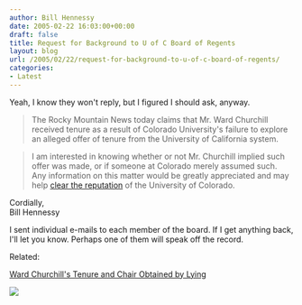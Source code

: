 ```yaml
---
author: Bill Hennessy
date: 2005-02-22 16:03:00+00:00
draft: false
title: Request for Background to U of C Board of Regents
layout: blog
url: /2005/02/22/request-for-background-to-u-of-c-board-of-regents/
categories:
- Latest
---
```


Yeah, I know they won't reply, but I figured I should ask, anyway. 




> 

> 
> The Rocky Mountain News today claims that Mr. Ward Churchill received tenure as a result of Colorado University's failure to explore an alleged offer of tenure from the University of California system.
> 
> 

> 
> I am interested in knowing whether or not Mr. Churchill implied such offer was made, or if someone at Colorado merely assumed such. Any information on this matter would be greatly appreciated and may help [clear the reputation](https://www.poliblogger.com/index.php?p=6289) of the University of Colorado.  
  
  
Cordially,  
Bill Hennessy 
> 
> 




I sent individual e-mails to each member of the board. If I get anything back, I'll let you know. Perhaps one of them will speak off the record.




Related:




[Ward Churchill's Tenure and Chair Obtained by Lying](https://blog.billhennessy.com/blogs/hennessys_view/archive/2005/02/22/1191.aspx)

![](https://blog.billhennessy.com/aggbug.aspx?PostID=1197)

